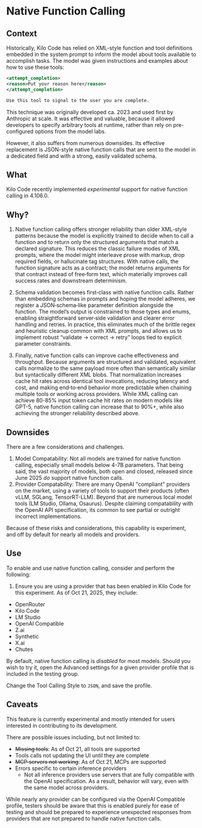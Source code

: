 # Native Function Calling

## Context

Historically, Kilo Code has relied on XML-style function and tool definitions embedded in the system prompt to inform the model about tools available to accomplish tasks. The model was given instructions and examples about how to use these tools:

```xml
<attempt_completion>
<reason>Put your reason here</reason>
</attempt_completion>

Use this tool to signal to the user you are complete.
```

This technique was originally developed ca. 2023 and used first by Anthropic at scale. It was effective and valuable, because it allowed developers to specify arbitrary tools at runtime, rather than rely on pre-configured options from the model labs.

However, it also suffers from numerous downsides. Its effective replacement is JSON-style native function calls that are sent to the model in a dedicated field and with a strong, easily validated schema.

## What

Kilo Code recently implemented _experimental_ support for native function calling in 4.106.0.

## Why?

1. Native function calling offers stronger reliability than older XML-style patterns because the model is explicitly trained to decide when to call a function and to return only the structured arguments that match a declared signature. This reduces the classic failure modes of XML prompts, where the model might interleave prose with markup, drop required fields, or hallucinate tag structures. With native calls, the function signature acts as a contract; the model returns arguments for that contract instead of free‑form text, which materially improves call success rates and downstream determinism.

2. Schema validation becomes first‑class with native function calls. Rather than embedding schemas in prompts and hoping the model adheres, we register a JSON‑schema‑like parameter definition alongside the function. The model’s output is constrained to those types and enums, enabling straightforward server‑side validation and clearer error handling and retries. In practice, this eliminates much of the brittle regex and heuristic cleanup common with XML prompts, and allows us to implement robust “validate → correct → retry” loops tied to explicit parameter constraints.

3. Finally, native function calls can improve cache effectiveness and throughput. Because arguments are structured and validated, equivalent calls normalize to the same payload more often than semantically similar but syntactically different XML blobs. That normalization increases cache hit rates across identical tool invocations, reducing latency and cost, and making end‑to‑end behavior more predictable when chaining multiple tools or working across providers. While XML calling can achieve 80-85% input token cache hit rates on modern models like GPT-5, native function calling can increase that to 90%+, while also achieving the stronger reliability described above.

## Downsides

There are a few considerations and challenges.

1. Model Compatability: Not all models are trained for native function calling, especially small models below 4-7B parameters. That being said, the vast majority of models, both open and closed, released since June 2025 _do_ support native function calls.
2. Provider Compatability: There are many OpenAI "compliant" providers on the market, using a variety of tools to support their products (often vLLM, SGLang, TensorRT-LLM). Beyond that are numerous local model tools (LM Studio, Ollama, Osaurus). Despite claiming compatability with the OpenAI API specification, its common to see partial or outright incorrect implementations.

Because of these risks and considerations, this capability is experiment, and off by default for nearly all models and providers.

## Use

To enable and use native function calling, consider and perform the following:

1. Ensure you are using a provider that has been enabled in Kilo Code for this experiment. As of Oct 21, 2025, they include:

- OpenRouter
- Kilo Code
- LM Studio
- OpenAI Compatible
- Z.ai
- Synthetic
- X.ai
- Chutes

By default, native function calling is _disabled_ for most models. Should you wish to try it, open the Advanced settings for a given provider profile that is included in the testing group.

Change the Tool Calling Style to `JSON`, and save the profile.

## Caveats

This feature is currently experimental and mostly intended for users interested in contributing to its development.

There are possible issues including, but not limited to:

- ~~Missing tools~~: As of Oct 21, all tools are supported
- Tools calls not updating the UI until they are complete
- ~~MCP servers not working~~: As of Oct 21, MCPs are supported
- Errors specific to certain inference providers
    - Not all inference providers use servers that are fully compatible with the OpenAI specification. As a result, behavior will vary, even with the same model across providers.

While nearly any provider can be configured via the OpenAI Compatible profile, testers should be aware that this is enabled purely for ease of testing and should be prepared to experience unexpected responses from providers that are not prepared to handle native function calls.
